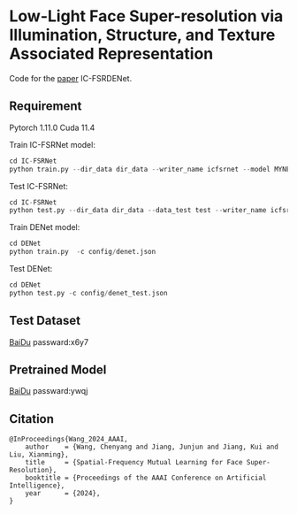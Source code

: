 # Low-Light Face Super-resolution via Illumination, Structure, and Texture Associated Representation

Code for the [paper](https://ojs.aaai.org/index.php/AAAI/article/view/28339) IC-FSRDENet.

## Requirement
Pytorch 1.11.0 Cuda 11.4 

Train IC-FSRNet model:

```Python
cd IC-FSRNet
python train.py --dir_data dir_data --writer_name icfsrnet --model MYNET 
```
Test IC-FSRNet:
```Python
cd IC-FSRNet
python test.py --dir_data dir_data --data_test test --writer_name icfsrnet-test --model MYNET 
```

Train DENet model:
```Python
cd DENet
python train.py  -c config/denet.json
```
Test DENet:
```Python
cd DENet
python test.py -c config/denet_test.json
```
## Test Dataset
[BaiDu](https://pan.baidu.com/s/1D1LOou8CKrjy3v-vXPp59A) passward:x6y7 

## Pretrained Model
[BaiDu](https://pan.baidu.com/s/1Oe95lTX6xQ4NzaSG1ZOIeQ) passward:ywqj 


## Citation 
```
@InProceedings{Wang_2024_AAAI,
    author    = {Wang, Chenyang and Jiang, Junjun and Jiang, Kui and Liu, Xianming},
    title     = {Spatial-Frequency Mutual Learning for Face Super-Resolution},
    booktitle = {Proceedings of the AAAI Conference on Artificial Intelligence},
    year      = {2024},
}
```
